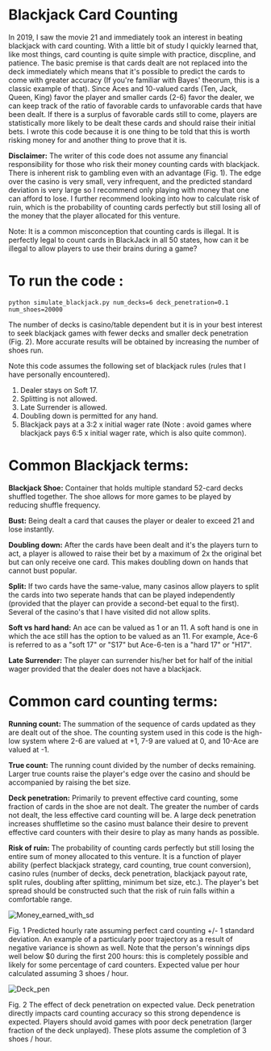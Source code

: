 # Blackjack Card Counting


In 2019, I saw the movie 21 and immediately took an interest in beating blackjack with card counting. With a little bit of study I quickly learned that, like most things, card counting is quite simple with practice, discpline, and patience. The basic premise is that cards dealt are not replaced into the deck immediately which means that it's possible to predict the cards to come with greater accuracy (If you're familiar with Bayes' theorum, this is a classic example of that). Since Aces and 10-valued cards (Ten, Jack, Queen, King) favor the player and smaller cards (2-6) favor the dealer, we can keep track of the ratio of favorable cards to unfavorable cards that have been dealt. If there is a surplus of favorable cards still to come, players are statistically more likely to be dealt these cards and should raise their initial bets. I wrote this code because it is one thing to be told that this is worth risking money for and another thing to prove that it is.

**Disclaimer:** The writer of this code does not assume any financial responsibility for those who risk their money counting cards with blackjack. There is inherent risk to gambling even with an advantage (Fig. 1). The edge over the casino is very small, very infrequent, and the predicted standard deviation is very large so I recommend only playing with money that one can afford to lose. I further recommend looking into how to calculate risk of ruin, which is the probability of counting cards perfectly but still losing all of the money that the player allocated for this venture. 

Note: It is a common misconception that counting cards is illegal. It is perfectly legal to count cards in BlackJack in all 50 states, how can it be illegal to allow players to use their brains during a game? 

# To run the code : 

    python simulate_blackjack.py num_decks=6 deck_penetration=0.1 num_shoes=20000
    

The number of decks is casino/table dependent but it is in your best interest to seek blackjack games with fewer decks and smaller deck penetration (Fig. 2). More accurate results will be obtained by increasing the number of shoes run. 

Note this code assumes the following set of blackjack rules (rules that I have personally encountered). 

1. Dealer stays on Soft 17. 
2. Splitting is not allowed.
3. Late Surrender is allowed. 
4. Doubling down is permitted for any hand. 
5. Blackjack pays at a 3:2 x initial wager rate (Note : avoid games where blackjack pays 6:5 x initial wager rate, which is also quite common).

# Common Blackjack terms: 

**Blackjack Shoe:** Container that holds multiple standard 52-card decks shuffled together. The shoe allows for more games to be played by reducing shuffle frequency. 

**Bust:** Being dealt a card that causes the player or dealer to exceed 21 and lose instantly. 

**Doubling down:** After the cards have been dealt and it's the players turn to act, a player is allowed to raise their bet by a maximum of 2x the original bet but can only receive one card. This makes doubling down on hands that cannot bust popular. 

**Split:** If two cards have the same-value, many casinos allow players to split the cards into two seperate hands that can be played independently (provided that the player can provide a second-bet equal to the first). Several of the casino's that I have visited did not allow splits. 

**Soft vs hard hand:** An ace can be valued as 1 or an 11. A soft hand is one in which the ace still has the option to be valued as an 11. For example, Ace-6 is referred to as a "soft 17" or "S17" but Ace-6-ten is a "hard 17" or "H17".

**Late Surrender:** The player can surrender his/her bet for half of the initial wager provided that the dealer does not have a blackjack. 

# Common card counting terms: 

**Running count:** The summation of the sequence of cards updated as they are dealt out of the shoe. The counting system used in this code is the high-low system where 2-6 are valued at +1, 7-9 are valued at 0, and 10-Ace are valued at -1. 

**True count:** The running count divided by the number of decks remaining. Larger true counts raise the player's edge over the casino and should be accompanied by raising the bet size. 

**Deck penetration:** Primarily to prevent effective card counting, some fraction of cards in the shoe are not dealt. The greater the number of cards not dealt, the less effective card counting will be. A large deck penetration increases shuffletime so the casino must balance their desire to prevent effective card counters with their desire to play as many hands as possible. 

**Risk of ruin:** The probability of counting cards perfectly but still losing the entire sum of money allocated to this venture. It is a function of player ability (perfect blackjack strategy, card counting, true count conversion), casino rules (number of decks, deck penetration, blackjack payout rate, split rules, doubling after splitting, minimum bet size, etc.). The player's bet spread should be constructed such that the risk of ruin falls within a comfortable range. 

![Money_earned_with_sd](https://user-images.githubusercontent.com/37279371/172241945-bb9ba702-20da-4299-bef3-cd24e59de0f0.png)

Fig. 1 Predicted hourly rate assuming perfect card counting +/- 1 standard deviation. An example of a particularly poor trajectory as a result of negative variance is shown as well. Note that the person's winnings dips well below $0 during the first 200 hours: this is completely possible and likely for some percentage of card counters. Expected value per hour calculated assuming 3 shoes / hour. 

![Deck_pen](https://user-images.githubusercontent.com/37279371/172288068-557a7c44-f2f1-4def-b803-129fe338eded.png)

Fig. 2 The effect of deck penetration on expected value. Deck penetration directly impacts card counting accuracy so this strong dependence is expected. Players should avoid games with poor deck penetration (larger fraction of the deck unplayed). These plots assume the completion of 3 shoes / hour. 





